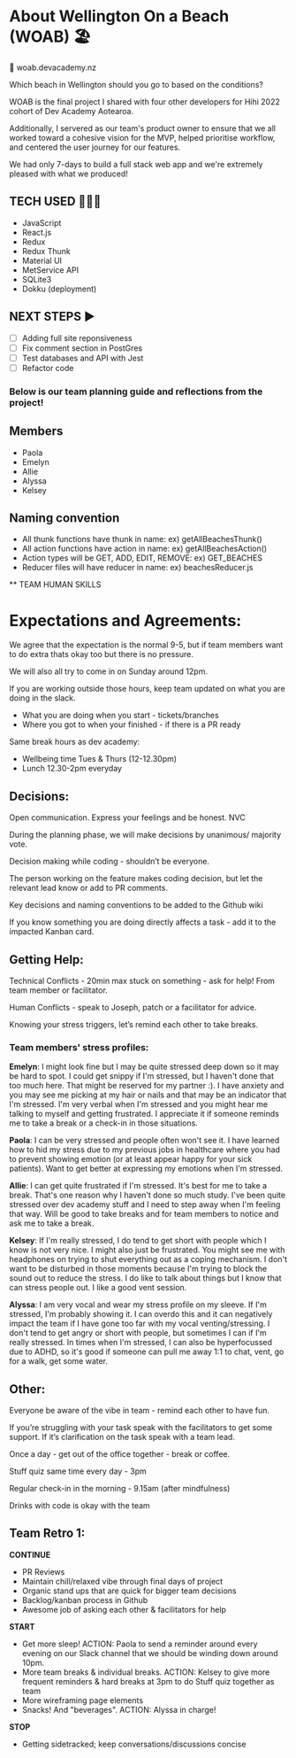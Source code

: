 # About Wellington On a Beach (WOAB) 🏖️

🔗 woab.devacademy.nz

Which beach in Wellington should you go to based on the conditions?

WOAB is the final project I shared with four other developers for Hihi 2022 cohort of Dev Academy Aotearoa. 

Additionally, I servered as our team's product owner to ensure that we all worked toward a cohesive vision for the MVP, helped prioritise workflow, and centered the user journey for our features. 

We had only 7-days to build a full stack web app and we're extremely pleased with what we produced! 

## TECH USED 👩🏽‍💻 ##
- JavaScript
- React.js
- Redux
- Redux Thunk
- Material UI
- MetService API
- SQLite3
- Dokku (deployment)

## NEXT STEPS ▶️ ##
- [ ] Adding full site reponsiveness
- [ ] Fix comment section in PostGres
- [ ] Test databases and API with Jest
- [ ] Refactor code

### Below is our team planning guide and reflections from the project! 

## Members
* Paola
* Emelyn
* Allie
* Alyssa
* Kelsey

## Naming convention

* All thunk functions have thunk in name: ex) getAllBeachesThunk()
* All action functions have action in name: ex) getAllBeachesAction()
* Action types will be GET, ADD, EDIT, REMOVE: ex) GET_BEACHES
* Reducer files will have reducer in name: ex) beachesReducer.js


** TEAM HUMAN SKILLS

# Expectations and Agreements:

We agree that the expectation is the normal 9-5, but if team members want to do extra thats okay too but there is no pressure. 

We will also all try to come in on Sunday around 12pm.

If you are working outside those hours, keep team updated on what you are doing in the slack.

- What you are doing when you start - tickets/branches
- Where you got to when your finished - if there is a PR ready

Same break hours as dev academy:

- Wellbeing time Tues & Thurs (12-12.30pm)
- Lunch 12.30-2pm everyday

## Decisions:

Open communication. Express your feelings and be honest. NVC

During the planning phase, we will make decisions by unanimous/ majority vote.

Decision making while coding - shouldn’t be everyone. 

The person working on the feature makes coding decision, but let the  relevant lead know or add to PR comments. 

Key decisions and naming conventions to be added to the Github wiki

If you know something you are doing directly affects a task - add it to the impacted Kanban card.

## Getting Help:

Technical Conflicts - 20min max stuck on something - ask for help! From team member or facilitator.

Human Conflicts - speak to Joseph, patch or a facilitator for advice. 

Knowing your stress triggers, let’s remind each other to take breaks.

### Team members' stress profiles:

**Emelyn**:
I might look fine but I may be quite stressed deep down so it may be hard to spot. I could get snippy if I'm stressed, but I haven't done that too much here. That might be reserved for my partner :). I have anxiety and you may see me picking at my hair or nails and that may be an indicator that I'm stressed. I'm very verbal when I'm stressed and you might hear me talking to myself and getting frustrated. I appreciate it if someone reminds me to take a break or a check-in in those situations.

**Paola**:
I can be very stressed and people often won't see it. I have learned how to hid my stress due to my previous jobs in healthcare where you had to prevent showing emotion (or at least appear happy for your sick patients). Want to get better at expressing my emotions when I'm stressed. 

**Allie**:
I can get quite frustrated if I'm stressed. It's best for me to take a break. That's one reason why I haven't done so much study. I've been quite stressed over dev academy stuff and I need to step away when I'm feeling that way. Will be good to take breaks and for team members to notice and ask me to take a break.

**Kelsey**:
If I'm really stressed, I do tend to get short with people which I know is not very nice. I might also just be frustrated. You might see me with headphones on trying to shut everything out as a coping mechanism. I don't want to be disturbed in those moments because I'm trying to block the sound out to reduce the stress. I do like to talk about things but I know that can stress people out. I like a good vent session.

**Alyssa**:
I am very vocal and wear my stress profile on my sleeve. If I'm stressed, I'm probably showing it. I can overdo this and it can negatively impact the team if I have gone too far with my vocal venting/stressing. I don't tend to get angry or short with people, but sometimes I can if I'm really stressed. In times when I'm stressed, I can also be hyperfocussed due to ADHD, so it's good if someone can pull me away 1:1 to chat, vent, go for a walk, get some water.

## Other:

Everyone be aware of the vibe in team - remind each other to have fun.

If you’re struggling with your task speak with the facilitators to get some support. If it’s clarification on the task speak with a team lead.

Once a day - get out of the office together - break or coffee.

Stuff quiz same time every day - 3pm

Regular check-in in the morning - 9.15am (after mindfulness)

Drinks with code is okay with the team

## Team Retro 1:

**CONTINUE**
- PR Reviews
- Maintain chill/relaxed vibe through final days of project
- Organic stand ups that are quick for bigger team decisions
- Backlog/kanban process in Github
- Awesome job of asking each other & facilitators for help

**START** 
- Get more sleep! ACTION: Paola to send a reminder around every evening on our Slack channel that we should be winding down around 10pm.
- More team breaks & individual breaks. ACTION: Kelsey to give more frequent reminders & hard breaks at 3pm to do Stuff quiz together as team
- More wireframing page elements
- Snacks! And "beverages". ACTION: Alyssa in charge! 

**STOP**
- Getting sidetracked; keep conversations/discussions concise




